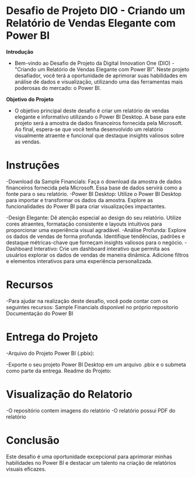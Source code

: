 # Desafio de Projeto DIO - Criando um Relatório de Vendas Elegante com Power BI

**Introdução**
- Bem-vindo ao Desafio de Projeto da Digital Innovation One (DIO) - "Criando um Relatório de Vendas Elegante com Power BI". Neste projeto desafiador, você terá a oportunidade de aprimorar suas habilidades em análise de dados e visualização, utilizando uma das ferramentas mais poderosas do mercado: o Power BI.

**Objetivo do Projeto**
- O objetivo principal deste desafio é criar um relatório de vendas elegante e informativo utilizando o Power BI Desktop. A base para este projeto será a amostra de dados financeiros fornecida pela Microsoft. Ao final, espera-se que você tenha desenvolvido um relatório visualmente atraente e funcional que destaque insights valiosos sobre as vendas.

# Instruções

-Download da Sample Financials:
    Faça o download da amostra de dados financeiros fornecida pela Microsoft. Essa base de dados servirá como a fonte para o seu relatório.
-Power BI Desktop:
    Utilize o Power BI Desktop para importar e transformar os dados da amostra.
    Explore as funcionalidades do Power BI para criar visualizações impactantes.

-Design Elegante:
    Dê atenção especial ao design do seu relatório. Utilize cores atraentes, formatação consistente e layouts intuitivos para proporcionar uma experiência visual agradável.
-Análise Profunda:
    Explore os dados de vendas de forma profunda. Identifique tendências, padrões e destaque métricas-chave que forneçam insights valiosos para o negócio.
-Dashboard Interativo:
    Crie um dashboard interativo que permita aos usuários explorar os dados de vendas de maneira dinâmica. Adicione filtros e elementos interativos para uma experiência personalizada.

# Recursos

-Para ajudar na realização deste desafio, você pode contar com os seguintes recursos:
    Sample Financials disponivel no próprio repositorio
    Documentação do Power BI

# Entrega do Projeto

-Arquivo do Projeto Power BI (.pbix):

-Exporte o seu projeto Power BI Desktop em um arquivo .pbix e o submeta como parte da entrega.
Readme do Projeto:

# Visualização do Relatorio
-O repositório contem imagens do relatório
-O relatório possui PDF do relatório

# Conclusão
Este desafio é uma oportunidade excepcional para aprimorar minhas habilidades no Power BI e destacar um talento na criação de relatórios visuais eficazes. 